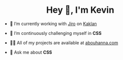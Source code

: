 <h1 align="center">Hey 👋, I'm Kevin</h1>

- 🔭 I’m currently working with [Jiro](https://github.com/jiroachkarian) on [Kaklan](https://github.com/jiroachkarian/kaklan.cf)

- 🌱 I’m continuously challenging myself in **CSS**

- 👨‍💻 All of my projects are available at [abouhanna.com](https://abouhanna.com)

- 💬 Ask me about **CSS**
